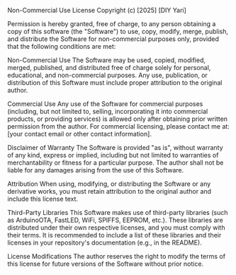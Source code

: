 Non-Commercial Use License
Copyright (c) [2025] [DIY Yari]

Permission is hereby granted, free of charge, to any person obtaining a copy of this software (the "Software") to use, copy, modify, merge, publish, and distribute the Software for non-commercial purposes only, provided that the following conditions are met:

Non-Commercial Use
The Software may be used, copied, modified, merged, published, and distributed free of charge solely for personal, educational, and non-commercial purposes. Any use, publication, or distribution of this Software must include proper attribution to the original author.

Commercial Use
Any use of the Software for commercial purposes (including, but not limited to, selling, incorporating it into commercial products, or providing services) is allowed only after obtaining prior written permission from the author. For commercial licensing, please contact me at: [your contact email or other contact information].

Disclaimer of Warranty
The Software is provided "as is", without warranty of any kind, express or implied, including but not limited to warranties of merchantability or fitness for a particular purpose. The author shall not be liable for any damages arising from the use of this Software.

Attribution
When using, modifying, or distributing the Software or any derivative works, you must retain attribution to the original author and include this license text.

Third-Party Libraries
This Software makes use of third-party libraries (such as ArduinoOTA, FastLED, WiFi, SPIFFS, EEPROM, etc.). These libraries are distributed under their own respective licenses, and you must comply with their terms. It is recommended to include a list of these libraries and their licenses in your repository's documentation (e.g., in the README).

License Modifications
The author reserves the right to modify the terms of this license for future versions of the Software without prior notice.
